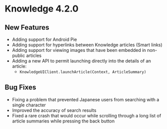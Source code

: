 # Knowledge 4.2.0

## New Features
- Adding support for Android Pie
- Adding support for hyperlinks between Knowledge articles (Smart links)
- Adding support for viewing images that have been embedded in non-public articles
- Adding a new API to permit launching directly into the details of an article:
  - `KnowledgeUIClient.launchArticle(Context, ArticleSummary)`

## Bug Fixes
- Fixing a problem that prevented Japanese users from searching with a single character
- Improved the accuracy of search results
- Fixed a rare crash that would occur while scrolling through a long list of article summaries while pressing the back button

